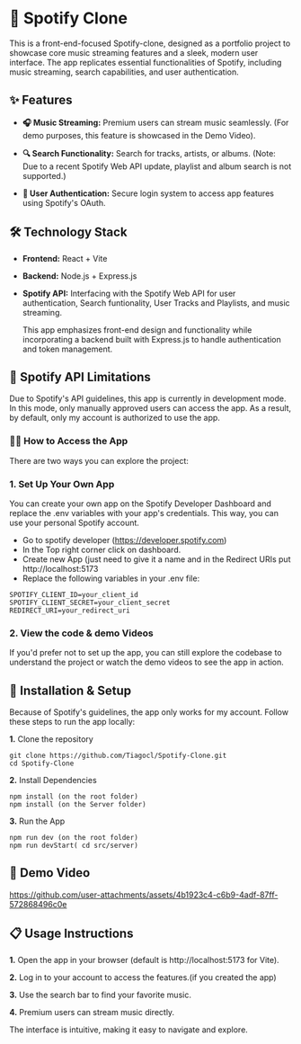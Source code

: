# 🎵 Spotify Clone 

This is a front-end-focused Spotify-clone, designed as a portfolio project to showcase core music streaming features and a sleek, modern user interface. The app replicates essential functionalities of Spotify, including music streaming, search capabilities, and user authentication. 



## ✨ Features

- **🎧 Music Streaming:** Premium users can stream music seamlessly.
(For demo purposes, this feature is showcased in the Demo Video).

- **🔍 Search Functionality:**  Search for tracks, artists, or albums.
(Note: Due to a recent Spotify Web API update, playlist and album search is not supported.)

- **🔑 User Authentication:** Secure login system to access app features using Spotify's OAuth.



## 🛠️ Technology Stack

- **Frontend:** React + Vite

- **Backend:** Node.js + Express.js

- **Spotify API:** Interfacing with the Spotify Web API for user authentication, Search funtionality, User Tracks and Playlists, and music streaming.

  This app emphasizes front-end design and functionality while incorporating a backend built with Express.js to handle authentication and token management.

## 🛑 Spotify API Limitations

Due to Spotify's API guidelines, this app is currently in development mode. In this mode, only manually approved users can access the app. As a result, by default, only my account is authorized to use the app.

### 👨‍💻 How to Access the App

There are two ways you can explore the project:

### **1.** Set Up Your Own App

You can create your own app on the Spotify Developer Dashboard and replace the .env variables with your app's credentials. This way, you can use your personal Spotify account.

- Go to spotify developer (https://developer.spotify.com)
- In the Top right corner click on dashboard.
- Create new App (just need to give it a name and in the Redirect URIs put http://localhost:5173
- Replace the following variables in your .env file:
```
SPOTIFY_CLIENT_ID=your_client_id
SPOTIFY_CLIENT_SECRET=your_client_secret
REDIRECT_URI=your_redirect_uri
```

### **2.** View the code & demo Videos 
  
If you'd prefer not to set up the app, you can still explore the codebase to understand the project or watch the demo videos to see the app in action.

## 🚀 Installation & Setup

Because of Spotify's guidelines, the app only works for my account.
Follow these steps to run the app locally:

**1.** Clone the repository
```
git clone https://github.com/Tiagocl/Spotify-Clone.git
cd Spotify-Clone
```
**2.** Install Dependencies
```
npm install (on the root folder)
npm install (on the Server folder)
```

**3.** Run the App
```
npm run dev (on the root folder)
npm run devStart( cd src/server)
```


## 🎥 Demo Video



https://github.com/user-attachments/assets/4b1923c4-c6b9-4adf-87ff-572868496c0e

## 📋 Usage Instructions

**1.** Open the app in your browser (default is http://localhost:5173 for Vite).

**2.** Log in to your account to access the features.(if you created the app) 

**3.** Use the search bar to find your favorite music.

**4.** Premium users can stream music directly.

The interface is intuitive, making it easy to navigate and explore.




